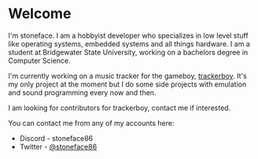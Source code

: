 
# Welcome

I'm stoneface. I am a hobbyist developer who specializes in low level stuff like operating systems, embedded systems and all
things hardware. I am a student at Bridgewater State University, working on a bachelors degree in Computer Science.

I'm currently working on a music tracker for the gameboy, [trackerboy](https://github.com/stoneface86/trackerboy). It's my only project at the moment but I do some
side projects with emulation and sound programming every now and then.

I am looking for contributors for trackerboy, contact me if interested.

You can contact me from any of my accounts here:
 * Discord - stoneface86
 * Twitter - [@stoneface86](https://twitter.com/stoneface86)
